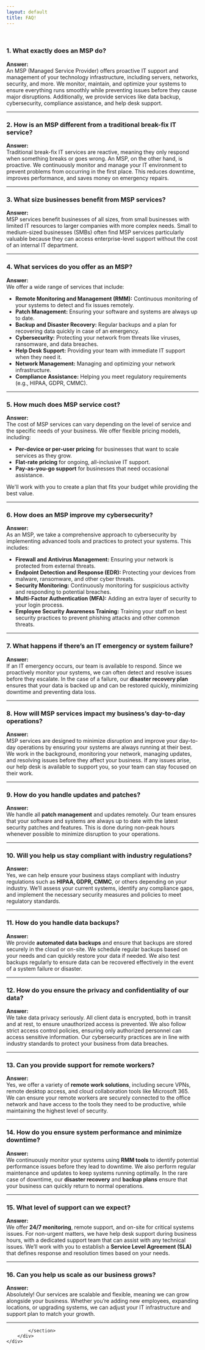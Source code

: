 ```yaml
---
layout: default
title: FAQ!
---
```

<meta name="description" content="Frequently asked Questions for Skarlet Corp. Managed IT and Cyber Security Services in Dixie County Florida">
<br>
  <div class="container">
	<div class="container" style="text-align: left;">
		<section>

<h3><strong>1. What exactly does an MSP do?</strong></h3>
<p><strong>Answer:</strong><br>
An MSP (Managed Service Provider) offers proactive IT support and management of your technology infrastructure, including servers, networks, security, and more. We monitor, maintain, and optimize your systems to ensure everything runs smoothly while preventing issues before they cause major disruptions. Additionally, we provide services like data backup, cybersecurity, compliance assistance, and help desk support.
</p>

<hr>

<h3><strong>2. How is an MSP different from a traditional break-fix IT service?</strong></h3>
<p><strong>Answer:</strong><br>
Traditional break-fix IT services are reactive, meaning they only respond when something breaks or goes wrong. An MSP, on the other hand, is proactive. We continuously monitor and manage your IT environment to prevent problems from occurring in the first place. This reduces downtime, improves performance, and saves money on emergency repairs.
</p>

<hr>

<h3><strong>3. What size businesses benefit from MSP services?</strong></h3>
<p><strong>Answer:</strong><br>
MSP services benefit businesses of all sizes, from small businesses with limited IT resources to larger companies with more complex needs. Small to medium-sized businesses (SMBs) often find MSP services particularly valuable because they can access enterprise-level support without the cost of an internal IT department.
</p>

<hr>

<h3><strong>4. What services do you offer as an MSP?</strong></h3>
<p><strong>Answer:</strong><br>
We offer a wide range of services that include:
<ul>
    <li><strong>Remote Monitoring and Management (RMM):</strong> Continuous monitoring of your systems to detect and fix issues remotely.</li>
    <li><strong>Patch Management:</strong> Ensuring your software and systems are always up to date.</li>
    <li><strong>Backup and Disaster Recovery:</strong> Regular backups and a plan for recovering data quickly in case of an emergency.</li>
    <li><strong>Cybersecurity:</strong> Protecting your network from threats like viruses, ransomware, and data breaches.</li>
    <li><strong>Help Desk Support:</strong> Providing your team with immediate IT support when they need it.</li>
    <li><strong>Network Management:</strong> Managing and optimizing your network infrastructure.</li>
    <li><strong>Compliance Assistance:</strong> Helping you meet regulatory requirements (e.g., HIPAA, GDPR, CMMC).</li>
</ul>
</p>

<hr>

<h3><strong>5. How much does MSP service cost?</strong></h3>
<p><strong>Answer:</strong><br>
The cost of MSP services can vary depending on the level of service and the specific needs of your business. We offer flexible pricing models, including:
<ul>
    <li><strong>Per-device or per-user pricing</strong> for businesses that want to scale services as they grow.</li>
    <li><strong>Flat-rate pricing</strong> for ongoing, all-inclusive IT support.</li>
    <li><strong>Pay-as-you-go support</strong> for businesses that need occasional assistance.</li>
</ul>
We'll work with you to create a plan that fits your budget while providing the best value.
</p>

<hr>

<h3><strong>6. How does an MSP improve my cybersecurity?</strong></h3>
<p><strong>Answer:</strong><br>
As an MSP, we take a comprehensive approach to cybersecurity by implementing advanced tools and practices to protect your systems. This includes:
<ul>
    <li><strong>Firewall and Antivirus Management:</strong> Ensuring your network is protected from external threats.</li>
    <li><strong>Endpoint Detection and Response (EDR):</strong> Protecting your devices from malware, ransomware, and other cyber threats.</li>
    <li><strong>Security Monitoring:</strong> Continuously monitoring for suspicious activity and responding to potential breaches.</li>
    <li><strong>Multi-Factor Authentication (MFA):</strong> Adding an extra layer of security to your login process.</li>
    <li><strong>Employee Security Awareness Training:</strong> Training your staff on best security practices to prevent phishing attacks and other common threats.</li>
</ul>
</p>

<hr>

<h3><strong>7. What happens if there’s an IT emergency or system failure?</strong></h3>
<p><strong>Answer:</strong><br>
If an IT emergency occurs, our team is available to respond. Since we proactively monitor your systems, we can often detect and resolve issues before they escalate. In the case of a failure, our <strong>disaster recovery plan</strong> ensures that your data is backed up and can be restored quickly, minimizing downtime and preventing data loss.
</p>

<hr>

<h3><strong>8. How will MSP services impact my business’s day-to-day operations?</strong></h3>
<p><strong>Answer:</strong><br>
MSP services are designed to minimize disruption and improve your day-to-day operations by ensuring your systems are always running at their best. We work in the background, monitoring your network, managing updates, and resolving issues before they affect your business. If any issues arise, our help desk is available to support you, so your team can stay focused on their work.
</p>

<hr>

<h3><strong>9. How do you handle updates and patches?</strong></h3>
<p><strong>Answer:</strong><br>
We handle all <strong>patch management</strong> and updates remotely. Our team ensures that your software and systems are always up to date with the latest security patches and features. This is done during non-peak hours whenever possible to minimize disruption to your operations.
</p>

<hr>

<h3><strong>10. Will you help us stay compliant with industry regulations?</strong></h3>
<p><strong>Answer:</strong><br>
Yes, we can help ensure your business stays compliant with industry regulations such as <strong>HIPAA, GDPR, CMMC</strong>, or others depending on your industry. We’ll assess your current systems, identify any compliance gaps, and implement the necessary security measures and policies to meet regulatory standards.
</p>

<hr>

<h3><strong>11. How do you handle data backups?</strong></h3>
<p><strong>Answer:</strong><br>
We provide <strong>automated data backups</strong> and ensure that backups are stored securely in the cloud or on-site. We schedule regular backups based on your needs and can quickly restore your data if needed. We also test backups regularly to ensure data can be recovered effectively in the event of a system failure or disaster.
</p>

<hr>

<h3><strong>12. How do you ensure the privacy and confidentiality of our data?</strong></h3>
<p><strong>Answer:</strong><br>
We take data privacy seriously. All client data is encrypted, both in transit and at rest, to ensure unauthorized access is prevented. We also follow strict access control policies, ensuring only authorized personnel can access sensitive information. Our cybersecurity practices are in line with industry standards to protect your business from data breaches.
</p>

<hr>

<h3><strong>13. Can you provide support for remote workers?</strong></h3>
<p><strong>Answer:</strong><br>
Yes, we offer a variety of <strong>remote work solutions</strong>, including secure VPNs, remote desktop access, and cloud collaboration tools like Microsoft 365. We can ensure your remote workers are securely connected to the office network and have access to the tools they need to be productive, while maintaining the highest level of security.
</p>

<hr>

<h3><strong>14. How do you ensure system performance and minimize downtime?</strong></h3>
<p><strong>Answer:</strong><br>
We continuously monitor your systems using <strong>RMM tools</strong> to identify potential performance issues before they lead to downtime. We also perform regular maintenance and updates to keep systems running optimally. In the rare case of downtime, our <strong>disaster recovery</strong> and <strong>backup plans</strong> ensure that your business can quickly return to normal operations.
</p>

<hr>

<h3><strong>15. What level of support can we expect?</strong></h3>
<p><strong>Answer:</strong><br>
We offer <strong>24/7 monitoring</strong>, remote support, and on-site for critical systems issues. For non-urgent matters, we have help desk support during business hours, with a dedicated support team that can assist with any technical issues. We’ll work with you to establish a <strong>Service Level Agreement (SLA)</strong> that defines response and resolution times based on your needs.
</p>

<hr>

<h3><strong>16. Can you help us scale as our business grows?</strong></h3>
<p><strong>Answer:</strong><br>
Absolutely! Our services are scalable and flexible, meaning we can grow alongside your business. Whether you’re adding new employees, expanding locations, or upgrading systems, we can adjust your IT infrastructure and support plan to match your growth.
</p>

<hr>


			</section>
		</div>
	</div>
<br>



